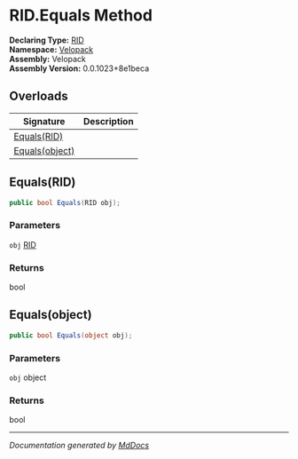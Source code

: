 ﻿<!--  
  <auto-generated>   
    The contents of this file were generated by a tool.  
    Changes to this file may be list if the file is regenerated  
  </auto-generated>   
-->

# RID.Equals Method

**Declaring Type:** [RID](../index.md)  
**Namespace:** [Velopack](../../index.md)  
**Assembly:** Velopack  
**Assembly Version:** 0.0.1023+8e1beca

## Overloads

| Signature                       | Description |
| ------------------------------- | ----------- |
| [Equals(RID)](#equalsrid)       |             |
| [Equals(object)](#equalsobject) |             |

## Equals(RID)

```csharp
public bool Equals(RID obj);
```

### Parameters

`obj`  [RID](../index.md)

### Returns

bool

## Equals(object)

```csharp
public bool Equals(object obj);
```

### Parameters

`obj`  object

### Returns

bool

___

*Documentation generated by [MdDocs](https://github.com/ap0llo/mddocs)*
